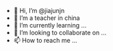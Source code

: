 - 👋 Hi, I’m @jiajunjn
- 👀 I’m a teacher in china
- 🌱 I’m currently learning ...
- 💞️ I’m looking to collaborate on ...
- 📫 How to reach me ...

<!---
jiajunjn/jiajunjn is a ✨ special ✨ repository because its `README.md` (this file) appears on your GitHub profile.
You can click the Preview link to take a look at your changes.
--->
